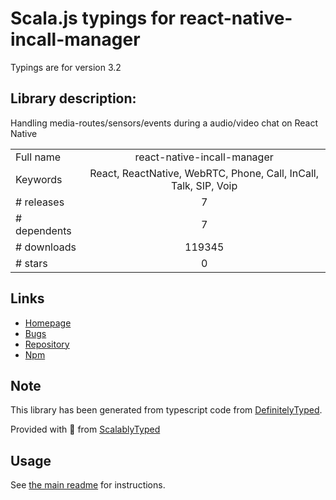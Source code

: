 
# Scala.js typings for react-native-incall-manager

Typings are for version 3.2

## Library description:
Handling media-routes/sensors/events during a audio/video chat on React Native

|                    |                 |
| ------------------ | :-------------: |
| Full name          | react-native-incall-manager |
| Keywords           | React, ReactNative, WebRTC, Phone, Call, InCall, Talk, SIP, Voip |
| # releases         | 7 |
| # dependents       | 7 |
| # downloads        | 119345 |
| # stars            | 0 |

## Links
- [Homepage](https://github.com/zxcpoiu/react-native-incall-manager#readme)
- [Bugs](https://github.com/zxcpoiu/react-native-incall-manager/issues)
- [Repository](https://github.com/zxcpoiu/react-native-incall-manager)
- [Npm](https://www.npmjs.com/package/react-native-incall-manager)
    


## Note
This library has been generated from typescript code from [DefinitelyTyped](https://definitelytyped.org).

Provided with :purple_heart: from [ScalablyTyped](https://github.com/oyvindberg/ScalablyTyped)

## Usage
See [the main readme](../../readme.md) for instructions.


